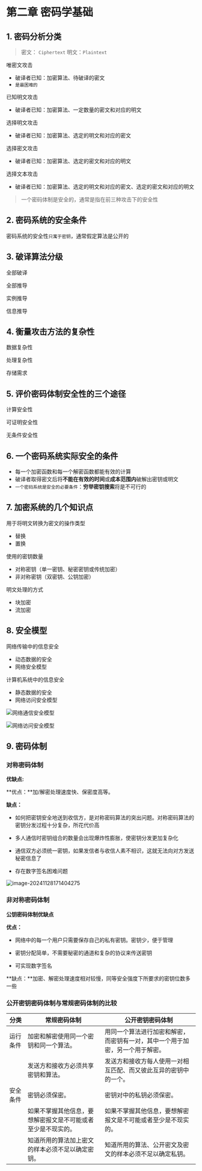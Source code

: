 # 第二章 密码学基础

## 1. 密码分析分类

> 密文： `Ciphertext`	明文：`Plaintext`

唯密文攻击

- 破译者已知：加密算法、待破译的密文
- `是最困难的`

已知明文攻击

- 破译者已知：加密算法、一定数量的密文和对应的明文

选择明文攻击

- 破译者已知：加密算法、选定的明文和对应的密文

选择密文攻击

- 破译者已知：加密算法、选定的密文和对应的明文

选择文本攻击

- 破译者已知：加密算法、选定的明文和对应的密文、选定的密文和对应的明文

> 一个密码体制是安全的，通常是指在前三种攻击下的安全性

## 2. 密码系统的安全条件

密码系统的安全性`只寓于密钥`，通常假定算法是公开的

## 3. 破译算法分级

全部破译

全部推导

实例推导

信息推导

## 4. 衡量攻击方法的复杂性

数据复杂性

处理复杂性

存储需求

## 5. 评价密码体制安全性的三个途径

计算安全性

可证明安全性

无条件安全性

## 6. 一个密码系统实际安全的条件

- 每一个加密函数和每一个解密函数都能有效的计算
- 破译者取得密文后将**不能在有效的时间**或**成本范围内**破解出密钥或明文
- `一个密码系统是安全的必要条件`：**穷举密钥搜索**将是不可行的

## 7. 加密系统的几个知识点

用于将明文转换为密文的操作类型 

- 替换  
- 置换

使用的密钥数量

- 对称密钥（单一密钥、秘密密钥或传统加密）  
- 非对称密钥（双密钥、公钥加密）

明文处理的方式  

- 块加密  
- 流加密

## 8. 安全模型

网络传输中的信息安全

- 动态数据的安全
- 网络安全模型

计算机系统中的信息安全

- 静态数据的安全
- 网络访问安全模型

![网络通信安全模型](http://cdn.jsdelivr.net/gh/Carolynhomes/images@main/img/Python/202411281531134.png)

![网络访问安全模型](http://cdn.jsdelivr.net/gh/Carolynhomes/images@main/img/Python/202411281531564.png)

## 9. 密码体制

### 对称密码体制

**优缺点:**

**优点：**加/解密处理速度快、保密度高等。

**缺点：**

- 如何把密钥安全地送到收信方，是对称密码算法的突出问题。对称密码算法的密钥分发过程十分复杂，所花代价高

- 多人通信时密钥组合的数量会出现爆炸性膨胀，使密钥分发更加复杂化

- 通信双方必须统一密钥，如果发信者与收信人素不相识，这就无法向对方发送秘密信息了

- 存在数字签名困难问题

![image-20241128171404275](http://cdn.jsdelivr.net/gh/Carolynhomes/images@main/img/Python/202411281714964.png)
### 非对称密码体制

**公钥密码体制优缺点**

**优点：**

- 网络中的每一个用户只需要保存自己的私有密钥。密钥少，便于管理

- 密钥分配简单，不需要秘密的通道和复杂的协议来传送密钥

- 可实现数字签名

**缺点：**加密、解密处理速度相对较慢，同等安全强度下所要求的密钥位数多一些

### 公开密钥密码体制与常规密码体制的比较

| 分类     | 常规密码体制                                                 | 公开密钥密码体制                                             |
| -------- | ------------------------------------------------------------ | ------------------------------------------------------------ |
| 运行条件 | 加密和解密使用同一个密钥和同一个算法。                       | 用同一个算法进行加密和解密，而密钥有一对，其中一个用于加密，另一个用于解密。 |
|          | 发送方和接收方必须共享密钥和算法。                           | 发送方和接收方每人使用一对相互匹配、而又彼此互异的密钥中的一个。 |
| 安全条件 | 密钥必须保密。                                               | 密钥对中的私钥必须保密。                                     |
|          | 如果不掌握其他信息，要想解密报文是不可能或者至少是不现实的。 | 如果不掌握其他信息，要想解密报文是不可能或者至少是不现实的。 |
|          | 知道所用的算法加上密文的样本必须不足以确定密钥。             | 知道所用的算法、公开密文及密文的样本必须不足以确定私钥。     |